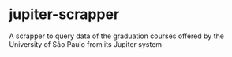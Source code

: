 # jupiter-scrapper
A scrapper to query data of the graduation courses offered by the University of São Paulo from its Jupiter system
